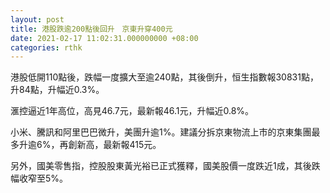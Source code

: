 ```yaml
---
layout: post
title: 港股跌逾200點後回升　京東升穿400元
date: 2021-02-17 11:02:31.000000000 +08:00
categories: rthk
---
```


港股低開110點後，跌幅一度擴大至逾240點，其後倒升，恒生指數報30831點，升84點，升幅近0.3%。

滙控逼近1年高位，高見46.7元，最新報46.1元，升幅近0.8%。

小米、騰訊和阿里巴巴微升，美團升逾1%。建議分拆京東物流上市的京東集團最多升逾6%，再創新高，最新報415元。

另外，國美零售指，控股股東黃光裕已正式獲釋，國美股價一度跌近1成，其後跌幅收窄至5%。
